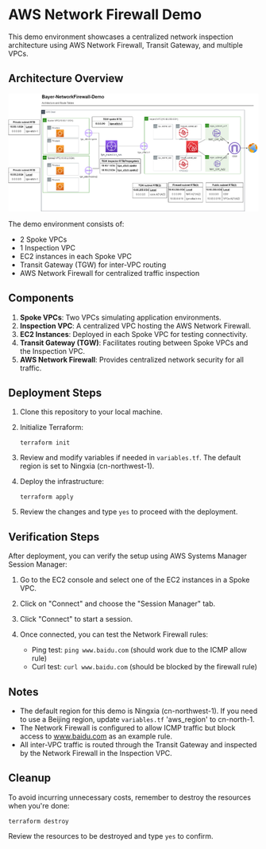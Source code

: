 # AWS Network Firewall Demo

This demo environment showcases a centralized network inspection architecture using AWS Network Firewall, Transit Gateway, and multiple VPCs.

## Architecture Overview

![Architecture](./image/architecture.png)

The demo environment consists of:
- 2 Spoke VPCs
- 1 Inspection VPC
- EC2 instances in each Spoke VPC
- Transit Gateway (TGW) for inter-VPC routing
- AWS Network Firewall for centralized traffic inspection

## Components

1. **Spoke VPCs**: Two VPCs simulating application environments.
2. **Inspection VPC**: A centralized VPC hosting the AWS Network Firewall.
3. **EC2 Instances**: Deployed in each Spoke VPC for testing connectivity.
4. **Transit Gateway (TGW)**: Facilitates routing between Spoke VPCs and the Inspection VPC.
5. **AWS Network Firewall**: Provides centralized network security for all traffic.

## Deployment Steps

1. Clone this repository to your local machine.

2. Initialize Terraform:
   ```
   terraform init
   ```

3. Review and modify variables if needed in `variables.tf`. The default region is set to Ningxia (cn-northwest-1).

4. Deploy the infrastructure:
   ```
   terraform apply
   ```

5. Review the changes and type `yes` to proceed with the deployment.

## Verification Steps

After deployment, you can verify the setup using AWS Systems Manager Session Manager:

1. Go to the EC2 console and select one of the EC2 instances in a Spoke VPC.

2. Click on "Connect" and choose the "Session Manager" tab.

3. Click "Connect" to start a session.

4. Once connected, you can test the Network Firewall rules:
   - Ping test: `ping www.baidu.com` (should work due to the ICMP allow rule)
   - Curl test: `curl www.baidu.com` (should be blocked by the firewall rule)

## Notes

- The default region for this demo is Ningxia (cn-northwest-1). If you need to use a Beijing region, update  `variables.tf` 'aws_region' to cn-north-1.
- The Network Firewall is configured to allow ICMP traffic but block access to www.baidu.com as an example rule.
- All inter-VPC traffic is routed through the Transit Gateway and inspected by the Network Firewall in the Inspection VPC.

## Cleanup

To avoid incurring unnecessary costs, remember to destroy the resources when you're done:

```
terraform destroy
```

Review the resources to be destroyed and type `yes` to confirm.
